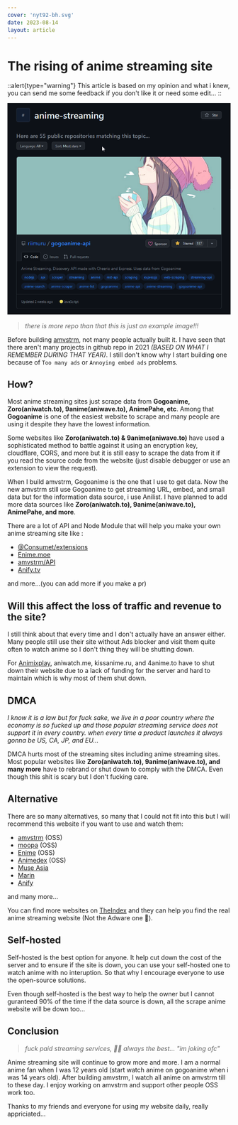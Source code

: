 ```yaml
---
cover: 'nyt92-bh.svg'
date: 2023-08-14
layout: article
---
```


# The rising of anime streaming site 

::alert{type="warning"}
This article is based on my opinion and what i knew, you can send me some feedback if you don't like it or need some edit...
::

![img](/articles/r-anme-strm/gh-ani-strm-tpic.png)

> _there is more repo than that this is just an example image!!!_

Before building [amvstrm](https://github.com/amvstrm/amvstrm), not many people actually built it. I have seen that there aren't many projects in github repo in 2021 _(BASED ON WHAT I REMEMBER DURING THAT YEAR)_. I still don't know why I start building one because of ``Too many ads`` or ``Annoying embed ads`` problems. 

## How?

Most anime streaming sites just scrape data from __Gogoanime, Zoro(aniwatch.to), 9anime(aniwave.to), AnimePahe, etc__. Among that __Gogoanime__ is one of the easiest website to scrape and many people are using it despite they have the lowest information.

Some websites like __Zoro(aniwatch.to) & 9anime(aniwave.to)__ have used a sophisticated method to battle against it using an encryption key, cloudflare, CORS, and more but it is still easy to scrape the data from it if you read the source code from the website (just disable debugger or use an extension to view the request).

When I build amvstrm, Gogoanime is the one that I use to get data. Now the new amvstrm still use Gogoanime to get streaming URL, embed, and small data but for the information data source, i use Anilist. I have planned to add more data sources like __Zoro(aniwatch.to), 9anime(aniwave.to), AnimePahe, and more__.

There are a lot of API and Node Module that will help you make your own anime streaming site like :

- [@Consumet/extensions](https://github.com/consumet/consumet.ts)
- [Enime.moe](https://api.enime.moe)
- [amvstrm/API](https://amvdocs.pages.dev/api/introduction)
- [Anify.tv](https://api.anify.tv)

and more...(you can add more if you make a pr)

## Will this affect the loss of traffic and revenue to the site?

I still think about that every time and I don't actually have an answer either. Many people still use their site without Ads blocker and visit them quite often to watch anime so I don't thing they will be shutting down. 

For [Animixplay](https://animixplay.to/), aniwatch.me, kissanime.ru, and 4anime.to have to shut down their website due to a lack of funding for the server and hard to maintain which is why most of them shut down. 

## DMCA

_I know it is a law but for fuck sake, we live in a poor country where the economy is so fucked up and those popular streaming service does not support it in every country. when every time a product launches it always gonna be US, CA, JP, and EU..._

DMCA hurts most of the streaming sites including anime streaming sites. Most popular websites like __Zoro(aniwatch.to), 9anime(aniwave.to), and many more__ have to rebrand or shut down to comply with the DMCA. Even though this shit is scary but I don't fucking care.

## Alternative

There are so many alternatives, so many that I could not fit into this but I will recommend this website if you want to use and watch them:

- [amvstrm](https://amvstrm.nyt92.eu.org) (OSS)
- [moopa](https://moopa.live) (OSS)
- [Enime](https://enime.moe) (OSS)
- [Animedex](https://animedex.live) (OSS)
- [Muse Asia](https://www.youtube.com/channel/UCGbshtvS9t-8CW11W7TooQg)
- [Marin](https://marin.moe)
- [Anify](https://anify.tv)

and many more...

You can find more websites on [TheIndex](https://theindex.moe) and they can help you find the real anime streaming website (Not the Adware one 🤮).

## Self-hosted

Self-hosted is the best option for anyone. It help cut down the cost of the server and to ensure if the site is down, you can use your self-hosted one to watch anime with no interuption. So that why I encourage everyone to use the open-source solutions.

Even though self-hosted is the best way to help the owner but I cannot guranteed 90% of the time if the data source is down, all the scrape anime website will be down too...

## Conclusion

> _fuck paid streaming services, 🏴‍☠️ always the best... "im joking ofc"_

Anime streaming site will continue to grow more and more. I am a normal anime fan when I was 12 years old (start watch anime on gogoanime when i was 14 years old). After building amvstrm, I watch all anime on amvstrm till to these day. I enjoy working on amvstrm and support other people OSS work too. 

Thanks to my friends and everyone for using my website daily, really appriciated...


